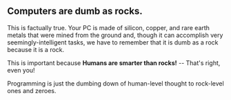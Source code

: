 ## Computers are dumb as rocks.

This is factually true. Your PC is made of silicon, copper, and rare earth metals that were mined from the ground and, though it can accomplish very seemingly-intelligent tasks, we have to remember that it is dumb as a rock because it is a rock.

This is important because **Humans are smarter than rocks!** -- That's right, even you!

Programming is just the dumbing down of human-level thought to rock-level ones and zeroes.